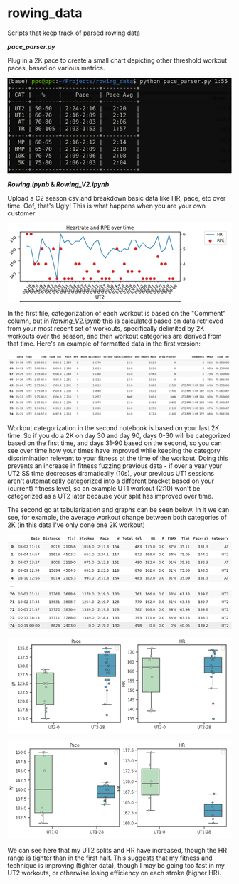 # rowing_data
Scripts that keep track of parsed rowing data

**_pace_parser.py_**

Plug in a 2K pace to create a small chart depicting other threshold workout paces, based on various metrics.

![image](/pictures/p2.png)

**_Rowing.ipynb_ & _Rowing_V2.ipynb_**

Upload a C2 season csv and breakdown basic data like HR, pace, etc over time. Oof, that's Ugly! This is what happens when you are your own customer

![image](/pictures/row_data.png)

In the first file, categorization of each workout is based on the "Comment" column, but in _Rowing_V2.ipynb_ this is calculated based on data retrieved from your most recent set of workouts, specifically delimited by 2K workouts over the season, and then workout categories are derived from that time. Here's an example of formatted data in the first version:

![image](/pictures/table.png)

Workout categorization in the second notebook is based on your last 2K time. So if you do a 2K on day 30 and day 90, days 0-30 will be categorized based on the first time, and days 31-90 based on the second, so you can see over time how your times have improved while keeping the category discrimination relevant to your fitness at the time of the workout. Doing this prevents an increase in fitness fuzzing previous data - if over a year your UT2 SS time decreases dramatically (10s), your previous UT1 sessions aren't automatically categorized into a different bracket based on your (current) fitness level, so an example UT1 workout (2:10) won't be categorized as a UT2 later because your split has improved over time.

The second go at tabularization and graphs can be seen below. In it we can see, for example, the average workout change between both categories of 2K (in this data I've only done one 2K workout)

![image](/pictures/T2.png)

![image](/pictures/R2.png)

![image](/pictures/R3.png)

We can see here that my UT2 splits and HR have increased, though the HR range is tighter than in the first half. This suggests that my fitness and technique is improving (tighter data), though I may be going too fast in my UT2 workouts, or otherwise losing efficiency on each stroke (higher HR).
